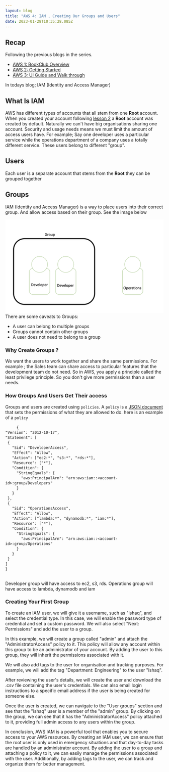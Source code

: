 ```yaml
---
layout: blog
title: "AWS 4: IAM , Creating Our Groups and Users"
date: 2023-01-28T10:35:28.085Z
---
```


## Recap

Following the previous blogs in the series.

- [AWS 1: BookClub Overview](https://magicishaqblog.netlify.app/aws/)
- [AWS 2: Getting Started](https://magicishaqblog.netlify.app/2023-01-23-aws-2-getting-started/)
- [AWS 3: UI Guide and Walk through](https://magicishaqblog.netlify.app/2023-01-27-aws-3-UI-guide-and-walkthrough)

In todays blog; IAM (Identity and Access Manager) 

## What Is IAM
AWS has different types of accounts that all stem from one **Root** account.
When you created your account following [lesson 2](https://magicishaqblog.netlify.app/2023-01-23-aws-2-getting-started/) a **Root** account was created by default. Naturally we can't have big organisations sharing one account. Security and usage needs means we must limit the amount of access users have. For example; Say one developer uses a particular service while the operations department of a company uses a totally different service. These users belong to different "group". 

## Users
Each user is a separate account that stems from the **Root** they can be grouped together

## Groups
IAM (Identity and Access Manager) is a way to place users into their correct group. And allow access based on their group. See the image below

![Groups in action](/blog/src/images/groups.png)
There are some caveats to Groups: 
- A user can belong to multiple groups
- Groups cannot contain other groups
- A user does not need to belong to a group 

### Why Create Groups ?
We want the users to work together and share the same permissions. For example ; the Sales team can share access to particular features that the development team do not need. 
So in AWS, you apply a principle called the least privilege principle.
So you don't give more permissions than a user needs.


### How Groups And Users Get Their access

Groups and users are created using `policies`. A `policy` is a [JSON document](https://simple.wikipedia.org/wiki/JSON) that sets the permissions of what they are allowed to do.
here is an example of a `policy`

    
   ```
        {
  "Version": "2012-10-17",
  "Statement": [
    {
      "Sid": "DeveloperAccess",
      "Effect": "Allow",
      "Action": ["ec2:*", "s3:*", "rds:*"],
      "Resource": ["*"],
      "Condition": {
        "StringEquals": {
          "aws:PrincipalArn": "arn:aws:iam::<account-id>:group/Developers"
        }
      }
    },
    {
      "Sid": "OperationsAccess",
      "Effect": "Allow",
      "Action": ["lambda:*", "dynamodb:*", "iam:*"],
      "Resource": ["*"],
      "Condition": {
        "StringEquals": {
          "aws:PrincipalArn": "arn:aws:iam::<account-id>:group/Operations"
        }
      }
    }
  ]
}


   ```
Developer group will have access to ec2, s3, rds.
Operations group will have access to lambda, dynamodb and iam

### Creating Your First Group

To create an IAM user, we will give it a username, such as "ishaq", and select the credential type. In this case, we will enable the password type of credential and set a custom password. We will also select "Next: Permissions" and add the user to a group.

In this example, we will create a group called "admin" and attach the "AdministratorAccess" policy to it. This policy will allow any account within this group to be an administrator of your account. By adding the user to this group, they will inherit the permissions associated with it.

We will also add tags to the user for organisation and tracking purposes. For example, we will add the tag "Department: Engineering" to the user "ishaq".

After reviewing the user's details, we will create the user and download the .csv file containing the user's credentials. We can also email login instructions to a specific email address if the user is being created for someone else.

Once the user is created, we can navigate to the "User groups" section and see that the "ishaq" user is a member of the "admin" group. By clicking on the group, we can see that it has the "AdministratorAccess" policy attached to it, providing full admin access to any users within the group.

In conclusion, AWS IAM is a powerful tool that enables you to secure access to your AWS resources. By creating an IAM user, we can ensure that the root user is only used in emergency situations and that day-to-day tasks are handled by an administrator account. By adding the user to a group and attaching a policy to it, we can easily manage the permissions associated with the user. Additionally, by adding tags to the user, we can track and organize them for better management.



#### 




